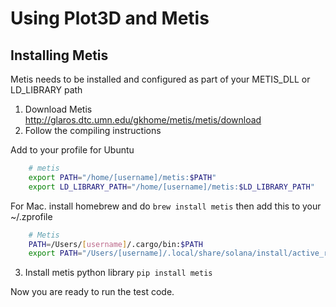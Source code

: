 # Using Plot3D and Metis 

## Installing Metis
Metis needs to be installed and configured as part of your METIS_DLL or LD_LIBRARY path 

1. Download Metis http://glaros.dtc.umn.edu/gkhome/metis/metis/download 
2. Follow the compiling instructions

Add to your profile for Ubuntu
```bash
    # metis
    export PATH="/home/[username]/metis:$PATH"
    export LD_LIBRARY_PATH="/home/[username]/metis:$LD_LIBRARY_PATH"
```

For Mac. install homebrew and do `brew install metis` then add this to your ~/.zprofile 
```bash
    # Metis
    PATH=/Users/[username]/.cargo/bin:$PATH
    export PATH="/Users/[username]/.local/share/solana/install/active_release/bin:$PATH"
```

3. Install metis python library `pip install metis`

Now you are ready to run the test code.
